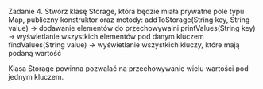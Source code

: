 Zadanie 4.
Stwórz klasę Storage, która będzie miała prywatne pole typu Map, publiczny konstruktor oraz metody:
addToStorage(String key, String value) → dodawanie elementów do przechowywalni
printValues(String key) → wyświetlanie wszystkich elementów pod danym kluczem
findValues(String value) → wyświetlanie wszystkich kluczy, które mają podaną wartość

Klasa Storage powinna pozwalać na przechowywanie wielu wartości pod jednym kluczem.